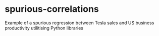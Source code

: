 # spurious-correlations
Example of a spurious regression between Tesla sales and US business productivity utilitising Python libraries
